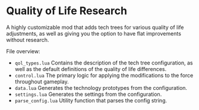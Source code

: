 # Quality of Life Research

A highly customizable mod that adds tech trees for various quality of life adjustments, as well as giving you the option to have flat improvements without research.

File overview:

 - `qol_types.lua` Contains the description of the tech tree configuration, as well as the default definitions of the quality of life differences.
 - `control.lua` The primary logic for applying the modifications to the force throughout gameplay.
 - `data.lua` Generates the technology prototypes from the configuration.
 - `settings.lua` Generates the settings from the configuration.
 - `parse_config.lua` Utility function that parses the config string.
